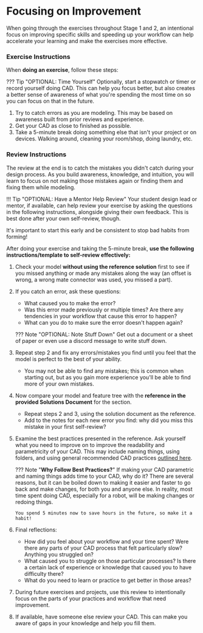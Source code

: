 # Focusing on Improvement

When going through the exercises throughout Stage 1 and 2, an intentional focus on improving specific skills and speeding up your workflow can help accelerate your learning and make the exercises more effective. 

### Exercise Instructions

When **doing an exercise**, follow these steps:

??? Tip "OPTIONAL: Time Yourself"
    Optionally, start a stopwatch or timer or record yourself doing CAD. This can help you focus better, but also creates a better sense of awareness of what you're spending the most time on so you can focus on that in the future.

1. Try to catch errors as you are modeling. This may be based on awareness built from prior reviews and experience.
2. Get your CAD as close to finished as possible.
3. Take a 5-minute break doing something else that isn't your project or on devices. Walking around, cleaning your room/shop, doing laundry, etc.


### Review Instructions

The review at the end is to catch the mistakes you didn't catch during your design process. As you build awareness, knowledge, and intuition, you will learn to focus on not making those mistakes again or finding them and fixing them while modeling.

!!! Tip "OPTIONAL: Have a Mentor Help Review"
    Your student design lead or mentor, if available, can help review your exercise by asking the questions in the following instructions, alongside giving their own feedback. This is best done after your own self-review, though.

It's important to start this early and be consistent to stop bad habits from forming!

After doing your exercise and taking the 5-minute break, **use the following instructions/template to self-review effectively:**

1. Check your model **without using the reference solution** first to see if you missed anything or made any mistakes along the way (an offset is wrong, a wrong mate connector was used, you missed a part). 

2. If you catch an error, ask these questions:

    - What caused you to make the error? 
    - Was this error made previously or multiple times? Are there any tendencies in your workflow that cause this error to happen?
    - What can you do to make sure the error doesn't happen again?

    ??? Note "OPTIONAL: Note Stuff Down"
    Get out a document or a sheet of paper or even use a discord message to write stuff down.

3. Repeat step 2 and fix any errors/mistakes you find until you feel that the model is perfect to the best of your ability. 
    - You may not be able to find any mistakes; this is common when starting out, but as you gain more experience you'll be able to find more of your own mistakes.

4. Now compare your model and feature tree with the **reference in the provided Solutions Document** for the section. 
    - Repeat steps 2 and 3, using the solution document as the reference.
    - Add to the notes for each new error you find: why did you miss this mistake in your first self-review?

5.  Examine the best practices presented in the reference. Ask yourself what you need to improve on to improve the readability and parametricity of your CAD. This may include naming things, using folders, and using general recommended CAD practices [outlined here](../../../../best-practices/).

    ??? Note "**Why Follow Best Practices?**"
        If making your CAD parametric and naming things adds time to your CAD, why do it? There are several reasons, but it can be boiled down to making it easier and faster to go back and make changes, for both you and anyone else. In reality, most time spent doing CAD, especially for a robot, will be making changes or redoing things. 
        
        You spend 5 minutes now to save hours in the future, so make it a habit!

6. Final reflections:
    - How did you feel about your workflow and your time spent? Were there any parts of your CAD process that felt particularly slow? Anything you struggled on?
    - What caused you to struggle on those particular processes? Is there a certain lack of experience or knowledge that caused you to have difficulty there?
    - What do you need to learn or practice to get better in those areas?

7. During future exercises and projects, use this review to intentionally focus on the parts of your practices and workflow that need improvement.

8. If available, have someone else review your CAD. This can make you aware of gaps in your knowledge and help you fill them.

<br>